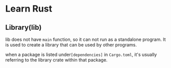 # Learn Rust

## Library(lib)

lib does not have `main` function, so it can not run as a standalone program. It is used to create a library that can be used by other programs.

when a package is listed under`[dependencies]` in `Cargo.toml`, it's usually referring to the library crate within that package.
